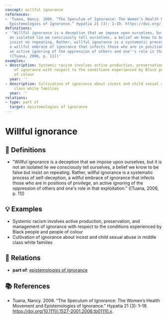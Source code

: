 ```yaml
---
concept: willful ignorance
references:
- 'Tuana, Nancy. 2006. “The Speculum of Ignorance: The Women’s Health Movement and
  Epistemologies of Ignorance.” Hypatia 21 (3): 1–19. https://doi.org/10.1111/j.1527-2001.2006.tb01110.x.'
definitions:
- '"Willful ignorance is a deception that we impose upon ourselves, but it is not
  an isolated lie we consciously tell ourselves, a belief we know to be false but
  insist on repeating. Rather, willful ignorance is a systematic process of self-deception,
  a willful embrace of ignorance that infects those who are in positions of privilege,
  an active ignoring of the oppression of others and one''s role in that exploitation."
  ([Tuana, 2006, p. 11])'
examples:
- description: Systemic racism involves active production, preservation, and management
    of ignorance with respect to the conditions experienced by Black people and people
    of colour
  year: ''
- description: Cultivation of ignorance about incest and child sexual abuse in middle
    class white families
  year: ''
relations:
- type: part of
  target: epistemologies of ignorance
---
```


# Willful ignorance

## 📖 Definitions

- "Willful ignorance is a deception that we impose upon ourselves, but it is not an isolated lie we consciously tell ourselves, a belief we know to be false but insist on repeating. Rather, willful ignorance is a systematic process of self-deception, a willful embrace of ignorance that infects those who are in positions of privilege, an active ignoring of the oppression of others and one's role in that exploitation." ([Tuana, 2006, p. 11])

## 💡 Examples

- Systemic racism involves active production, preservation, and management of ignorance with respect to the conditions experienced by Black people and people of colour
- Cultivation of ignorance about incest and child sexual abuse in middle class white families

## 🔗 Relations

- **part of**: [epistemologies of ignorance](./epistemologies-of-ignorance.md)

## 📚 References

- Tuana, Nancy. 2006. “The Speculum of Ignorance: The Women’s Health Movement and Epistemologies of Ignorance.” Hypatia 21 (3): 1–19. https://doi.org/10.1111/j.1527-2001.2006.tb01110.x.
